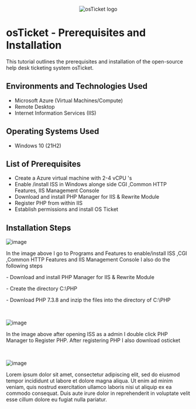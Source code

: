 <p align="center">
<img src="https://i.imgur.com/Clzj7Xs.png" alt="osTicket logo"/>
</p>

<h1>osTicket - Prerequisites and Installation</h1>
This tutorial outlines the prerequisites and installation of the open-source help desk ticketing system osTicket.<br />



<h2>Environments and Technologies Used</h2>

- Microsoft Azure (Virtual Machines/Compute)
- Remote Desktop
- Internet Information Services (IIS)

<h2>Operating Systems Used </h2>

- Windows 10</b> (21H2)

<h2>List of Prerequisites</h2>

- Create a Azure virtual machine with 2-4 vCPU 's
- Enable /install ISS in Windows alonge side CGI ,Common HTTP Features,  IIS Management Console
- Download and install  PHP Manager for IIS & Rewrite Module 
- Register PHP from within IIS
- Establish permissions and install OS Ticket

<h2>Installation Steps</h2>

![image](https://github.com/MrJJohnson20/osticket-prereqs/assets/127172324/91efdd9d-4cac-4088-a23d-916dcc117f31)

</p>
<p>
In the image above I go to Programs and Features to enable/install ISS ,CGI ,Common HTTP Features and IIS Management Console
  I also do the following steps 
</p>
</p> - Download and install PHP Manager for IIS & Rewrite Module 
</p> - Create the directory C:\PHP
</p> - Download PHP 7.3.8 and inzip the files into the directory of C:\PHP
</p>

<br />

![image](https://github.com/MrJJohnson20/osticket-prereqs/assets/127172324/51b4524f-2671-4751-98eb-51ec21ff1e94)

</p>
<p>
 In the image above after opening ISS as a admin I double click PHP Manager to Register PHP. After registering PHP 
  I also download osticket 
</p>
<br />


![image](https://github.com/MrJJohnson20/osticket-prereqs/assets/127172324/1446b69d-c870-49d0-aca7-74e8f168282b)


</p>
<p>
Lorem ipsum dolor sit amet, consectetur adipiscing elit, sed do eiusmod tempor incididunt ut labore et dolore magna aliqua. Ut enim ad minim veniam, quis nostrud exercitation ullamco laboris nisi ut aliquip ex ea commodo consequat. Duis aute irure dolor in reprehenderit in voluptate velit esse cillum dolore eu fugiat nulla pariatur.
</p>
<br />
